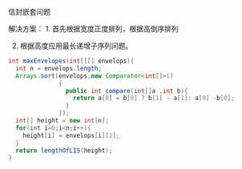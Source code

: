 信封嵌套问题

解决方案： 1. 首先根据宽度正度排列，根据高倒序排列

2. 根据高度应用最长递增子序列问题。



```java
int maxEnvelopes(int[][] envelops){
  int n = envelops.length;
  Arrays.sort(envelops,new Comparator<int[]>()
              {
                public int compare(int[]a ,int b){
                  return a[0] = b[0] ? b[1] - a[1]: a[0] -b[0];
                }
              });
  int[] height = new int[n];
  for(int i=0;i<n;i++){
    height[i] = envelops[i][1];
  }
  return lengthOfLIS(height);
}
```

